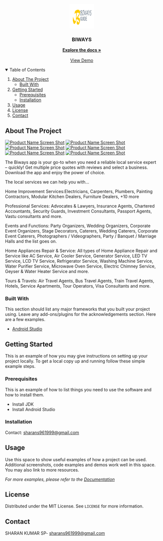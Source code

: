 


<!-- PROJECT LOGO -->
<br />
<p align="center">
  <a href="https://github.com/othneildrew/Best-README-Template">
    <img src="biways.png" alt="Logo" width="80" height="80">
  </a>

  <h3 align="center">BIWAYS</h3>

  <p align="center">
    <a href="https://biways.in"><strong>Explore the docs »</strong></a>
    <br />
    <br />
  <a href="https://play.google.com/store/apps/details?id=com.sharandeveloper.anjac.biways">View Demo</a>
  </p>
</p>



<!-- TABLE OF CONTENTS -->
<details open="open">
  <summary>Table of Contents</summary>
  <ol>
    <li>
      <a href="#about-the-project">About The Project</a>
      <ul>
        <li><a href="#built-with">Built With</a></li>
      </ul>
    </li>
    <li>
      <a href="#getting-started">Getting Started</a>
      <ul>
        <li><a href="#prerequisites">Prerequisites</a></li>
        <li><a href="#installation">Installation</a></li>
      </ul>
    </li>
    <li><a href="#usage">Usage</a></li>
    <li><a href="#license">License</a></li>
    <li><a href="#contact">Contact</a></li>
  </ol>
</details>



<!-- ABOUT THE PROJECT -->
## About The Project
[![Product Name Screen Shot][product-screenshot]](https://biways.in)
[![Product Name Screen Shot][product-screenshot1]](https://biways.in)
[![Product Name Screen Shot][product-screenshot2]](https://biways.in)
[![Product Name Screen Shot][product-screenshot3]](https://biways.in)
[![Product Name Screen Shot][product-screenshot4]](https://biways.in)
[![Product Name Screen Shot][product-screenshot5]](https://biways.in)

The Biways app is your go-to when you need a reliable local service expert – quickly! Get multiple price quotes with reviews and select a business. Download the app and enjoy the power of choice.

The local services we can help you with…

Home Improvement Services:Electricians, Carpenters, Plumbers, Painting Contractors, Modular Kitchen Dealers, Furniture Dealers, +10 more

Professional Services: Advocates & Lawyers, Insurance Agents, Chartered Accountants, Security Guards, Investment Consultants, Passport Agents, Vastu consultants and more.

Events and Functions: Party Organizers, Wedding Organizers, Corporate Event Organizers, Stage Decorators, Caterers, Wedding Caterers, Corporate Event Caterers, Photographers / Videographers, Party / Banquet / Marriage Halls and the list goes on.

Home Appliances Repair & Service: All types of Home Appliance Repair and Service like AC Service, Air Cooler Service, Generator Service, LED TV Service, LCD TV Service, Refrigerator Service, Washing Machine Service, Water Purifier Service, Microwave Oven Service, Electric Chimney Service, Geyser & Water Heater Service and more.

Tours & Travels: Air Travel Agents, Bus Travel Agents, Train Travel Agents, Hotels, Service Apartments, Tour Operators, Visa Consultants and more.

### Built With

This section should list any major frameworks that you built your project using. Leave any add-ons/plugins for the acknowledgements section. Here are a few examples.
* [Android Studio](https://developer.android.com/)



<!-- GETTING STARTED -->
## Getting Started

This is an example of how you may give instructions on setting up your project locally.
To get a local copy up and running follow these simple example steps.

### Prerequisites

This is an example of how to list things you need to use the software and how to install them.
* Install JDK
* Install Android Studio
  

### Installation

Contact: [sharans961999@gmail.com](sharans961999@gmail.com)



<!-- USAGE EXAMPLES -->
## Usage

Use this space to show useful examples of how a project can be used. Additional screenshots, code examples and demos work well in this space. You may also link to more resources.

_For more examples, please refer to the [Documentation](https://biways.in)_








<!-- LICENSE -->
## License

Distributed under the MIT License. See `LICENSE` for more information.



<!-- CONTACT -->
## Contact

SHARAN KUMAR SP- sharans961999@gmail.com










<!-- MARKDOWN LINKS & IMAGES -->
<!-- https://www.markdownguide.org/basic-syntax/#reference-style-links -->
[contributors-shield]: https://img.shields.io/github/contributors/othneildrew/Best-README-Template.svg?style=for-the-badge
[contributors-url]: https://github.com/othneildrew/Best-README-Template/graphs/contributors
[forks-shield]: https://img.shields.io/github/forks/othneildrew/Best-README-Template.svg?style=for-the-badge
[forks-url]: https://github.com/othneildrew/Best-README-Template/network/members
[stars-shield]: https://img.shields.io/github/stars/othneildrew/Best-README-Template.svg?style=for-the-badge
[stars-url]: https://github.com/othneildrew/Best-README-Template/stargazers
[issues-shield]: https://img.shields.io/github/issues/othneildrew/Best-README-Template.svg?style=for-the-badge
[issues-url]: https://github.com/othneildrew/Best-README-Template/issues
[license-shield]: https://img.shields.io/github/license/othneildrew/Best-README-Template.svg?style=for-the-badge
[license-url]: https://github.com/othneildrew/Best-README-Template/blob/master/LICENSE.txt
[linkedin-shield]: https://img.shields.io/badge/-LinkedIn-black.svg?style=for-the-badge&logo=linkedin&colorB=555
[linkedin-url]: https://linkedin.com/in/othneildrew
[product-screenshot]: https://play-lh.googleusercontent.com/FKSd5JKR1FEWa9OwYELmviJ9nWmc5_5Qr_l95bKTir5m-PEcEmqawSB8nmg0HrUQjFE=w720-h310-rw
[product-screenshot1]: https://play-lh.googleusercontent.com/mYFl-_GZgM941IxmtE3fibTXFCoaRr7B7EhGv5a0B4ZKhkvYMPEJ2wa-l6xT2T1WJxLJ=w720-h310-rw
[product-screenshot2]:https://play-lh.googleusercontent.com/tfElUOVDanIrf3J6doW7ksU5HE6RSrys3ZDzOaP5O_m_W7s0Yo7RZZf50MFy2HnvH3K_=w720-h310-rw
[product-screenshot3]:https://play-lh.googleusercontent.com/4x-dw3EVsUKcWiI8sui4a2bRGOrqh8A5Xjs1dlhIsxr3b_X-jYKOVVY1ML6LeQ74ng=w720-h310-rw
[product-screenshot4]:https://play-lh.googleusercontent.com/y6lHMiDpqFmsCkCmpSUykAu18w3vjJYw7mynU27ZRPnQKsTiat9FYE6MmE0APPYrKsI=w720-h310-rw
[product-screenshot5]:https://play-lh.googleusercontent.com/nGYsfqdMRUY0U0TkH9IHCtPNVwmqhwQL8SvavYsAl4YLKRwLEww8AodXTVHknFhosN6K=w720-h310-rw
